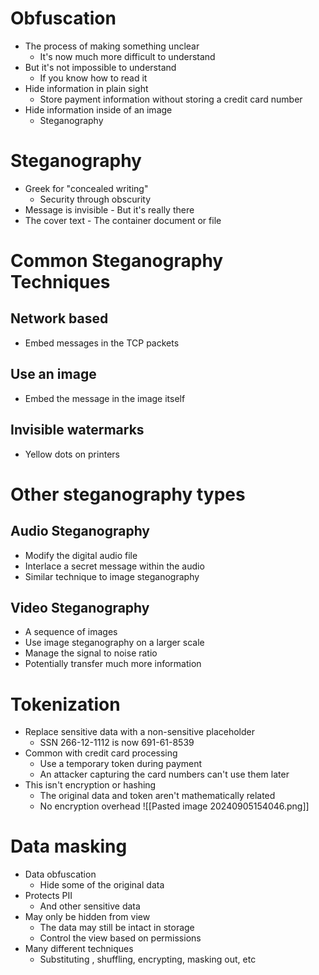 # Obfuscation
- The process of making something unclear
	- It's now much more difficult to understand
- But it's not impossible to understand
	- If you know how to read it
- Hide information in plain sight
	- Store payment information without storing a credit card number
- Hide information inside of an image
	- Steganography
# Steganography
- Greek for "concealed writing"
	- Security through obscurity
- Message is invisible - But it's really there
- The cover text - The container document or file
# Common Steganography Techniques
## Network based 
- Embed messages in the TCP packets
## Use an image 
- Embed the message in the image itself
## Invisible watermarks
- Yellow dots on printers
# Other steganography types
## Audio Steganography
- Modify the digital audio file
- Interlace a secret message within the audio
- Similar technique to image steganography
## Video Steganography
- A sequence of images
- Use image steganography on a larger scale
- Manage the signal to noise ratio
- Potentially transfer much more information
# Tokenization
- Replace sensitive data with a non-sensitive placeholder
	- SSN 266-12-1112 is now 691-61-8539
- Common with credit card processing
	- Use a temporary token during payment
	- An attacker capturing the card numbers can't use them later
- This isn't encryption or hashing
	- The original data and token aren't mathematically related
	- No encryption overhead
![[Pasted image 20240905154046.png]]
# Data masking
- Data obfuscation
	- Hide some of the original data
- Protects PII
	- And other sensitive data
- May only be hidden from view
	- The data may still be intact in storage
	- Control the view based on permissions
- Many different techniques
	- Substituting , shuffling, encrypting, masking out, etc